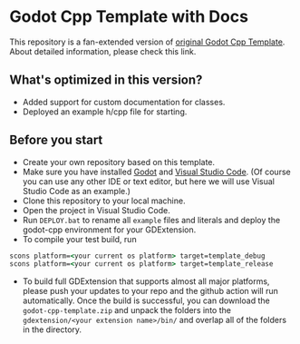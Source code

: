 # Godot Cpp Template with Docs
This repository is a fan-extended version of [original Godot Cpp Template](https://github.com/godotengine/godot-cpp-template). About detailed information, please check this link.

## What's optimized in this version?
* Added support for custom documentation for classes.
* Deployed an example h/cpp file for starting.

## Before you start
* Create your own repository based on this template.
* Make sure you have installed [Godot](https://godotengine.org/download) and [Visual Studio Code](https://code.visualstudio.com/download). (Of course you can use any other IDE or text editor, but here we will use Visual Studio Code as an example.)
* Clone this repository to your local machine.
* Open the project in Visual Studio Code.
* Run `DEPLOY.bat` to rename all `example` files and literals and deploy the godot-cpp environment for your GDExtension.
* To compile your test build, run 
```bat
scons platform=<your current os platform> target=template_debug
scons platform=<your current os platform> target=template_release
```
* To build full GDExtension that supports almost all major platforms, please push your updates to your repo and the github action will run automatically. Once the build is successful, you can download the `godot-cpp-template.zip` and unpack the folders into the `gdextension/<your extension name>/bin/` and overlap all of the folders in the directory.
